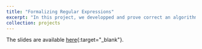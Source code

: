 ```yaml
---
title: "Formalizing Regular Expressions"
excerpt: "In this project, we developped and prove correct an algorithm for deciding the membership of a word with respect to a given regular language."
collection: projects
---
```




The slides are available [here](/files/slides/Regexp_Slides.pdf){:target="_blank"}.